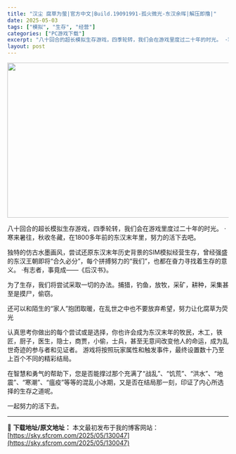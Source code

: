 ```yaml
---
title: "汉尘 腐草为萤|官方中文|Build.19091991-孤火微光-东汉余晖|解压即撸|"
date: 2025-05-03
tags: ["模拟", "生存", "经营"]
categories: ["PC游戏下载"]
excerpt: "八十回合的超长模拟生存游戏，四季轮转，我们会在游戏里度过二十年的时光。 ·寒来暑往，秋收冬藏，在1800多年前的东汉末年里，努力的活下去吧。 独特的仿古水墨画风，尝试还原东汉末年历史背景的SIM模拟经营生存，曾经强盛的东汉王朝即将“合久必分”，每个拼搏努力的“我们”，也都在奋力寻找着生存的意义。 ·&hellip;"
layout: post
---
```


<img class="aligncenter size-full wp-image-130038" src="https://sky.sfcrom.com/wp-content/uploads/2025/05/2025050302590365.webp" alt="" width="616" height="353" />

八十回合的超长模拟生存游戏，四季轮转，我们会在游戏里度过二十年的时光。
·寒来暑往，秋收冬藏，在1800多年前的东汉末年里，努力的活下去吧。

独特的仿古水墨画风，尝试还原东汉末年历史背景的SIM模拟经营生存，曾经强盛的东汉王朝即将“合久必分”，每个拼搏努力的“我们”，也都在奋力寻找着生存的意义。
·有志者，事竟成——《后汉书》。

为了生存，我们将尝试采取一切的办法。捕猎，钓鱼，放牧，采矿，耕种，采集甚至是摸尸，偷窃。

还可以和陌生的“家人”抱团取暖，在乱世之中也不要放弃希望，努力让化腐草为荧光

认真思考你做出的每个尝试或是选择，你也许会成为东汉末年的牧民，木工，铁匠，厨子，医生，隐士，商贾，小偷，士兵，甚至无意间改变他人的命运，成为乱世奇迹的参与者和见证者。
游戏将按照玩家属性和触发事件，最终设置数十乃至上百个不同的精彩结局。

在智慧和勇气的帮助下，您是否能撑过那个充满了“战乱”、“饥荒”、“洪水”、“地震”、“寒潮”、“瘟疫”等等的混乱小冰期，又是否在结局那一刻，印证了内心所选择的生存之道呢。

一起努力的活下去。

---
📖 **下载地址/原文地址：** 本文最初发布于我的博客网站：[https://sky.sfcrom.com/2025/05/130047](https://sky.sfcrom.com/2025/05/130047)
